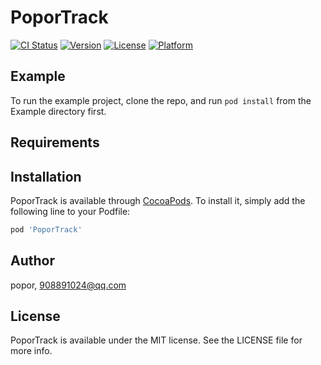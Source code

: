 # PoporTrack

[![CI Status](https://img.shields.io/travis/popor/PoporTrack.svg?style=flat)](https://travis-ci.org/popor/PoporTrack)
[![Version](https://img.shields.io/cocoapods/v/PoporTrack.svg?style=flat)](https://cocoapods.org/pods/PoporTrack)
[![License](https://img.shields.io/cocoapods/l/PoporTrack.svg?style=flat)](https://cocoapods.org/pods/PoporTrack)
[![Platform](https://img.shields.io/cocoapods/p/PoporTrack.svg?style=flat)](https://cocoapods.org/pods/PoporTrack)

## Example

To run the example project, clone the repo, and run `pod install` from the Example directory first.

## Requirements

## Installation

PoporTrack is available through [CocoaPods](https://cocoapods.org). To install
it, simply add the following line to your Podfile:

```ruby
pod 'PoporTrack'
```

## Author

popor, 908891024@qq.com

## License

PoporTrack is available under the MIT license. See the LICENSE file for more info.
